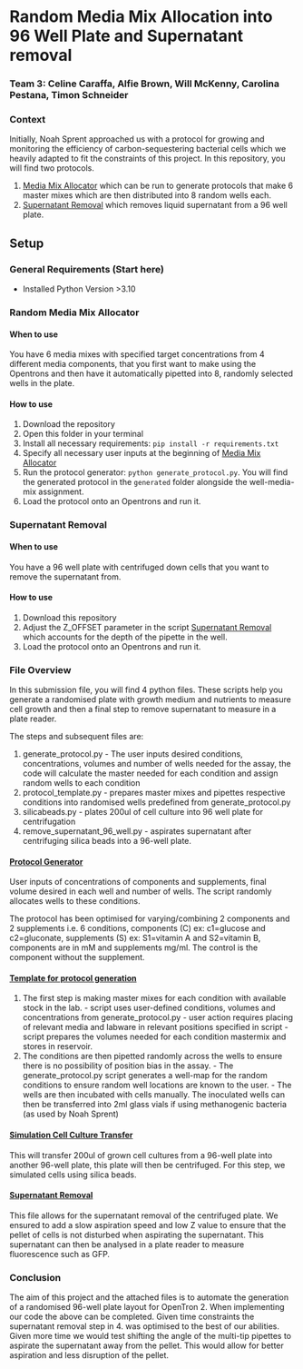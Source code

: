 # Random Media Mix Allocation into 96 Well Plate and Supernatant removal
### Team 3: Celine Caraffa, Alfie Brown, Will McKenny, Carolina Pestana, Timon Schneider

### Context

Initially, Noah Sprent approached us with a protocol for growing and monitoring the efficiency of carbon-sequestering bacterial cells which we heavily adapted to fit the constraints of this project. In this repository, you will find two protocols. 
1. [Media Mix Allocator](/Team_3/generate_protocol.py) which can be run to generate protocols that make 6 master mixes which are then distributed into 8 random wells each.
2. [Supernatant Removal](/Team_3/remove_supernatant_96_well.py) which removes liquid supernatant from a 96 well plate.

## Setup
### General Requirements (Start here)
- Installed Python Version >3.10

### Random Media Mix Allocator
#### When to use
You have 6 media mixes with specified target concentrations from 4 different media components, that you first want to make using the Opentrons and then have it automatically pipetted into 8, randomly selected wells in the plate.
#### How to use
1. Download the repository
2. Open this folder in your terminal
3. Install all necessary requirements: `pip install -r requirements.txt`
4. Specify all necessary user inputs at the beginning of [Media Mix Allocator](/Team_3/generate_protocol.py)
5. Run the protocol generator: `python generate_protocol.py`. You will find the generated protocol in the `generated` folder alongside the well-media-mix assignment.
6. Load the protocol onto an Opentrons and run it.

### Supernatant Removal
#### When to use
You have a 96 well plate with centrifuged down cells that you want to remove the supernatant from.
#### How to use
1. Download this repository
2. Adjust the Z_OFFSET parameter in the script [Supernatant Removal](/Team_3/remove_supernatant_96_well.py) which accounts for the depth of the pipette in the well.
3. Load the protocol onto an Opentrons and run it.

### File Overview

In this submission file, you will find 4 python files. These scripts help you generate a randomised plate with growth medium and nutrients to measure cell growth and then a final step to remove supernatant to measure in a plate reader.

The steps and subsequent files are:

1. generate_protocol.py - The user inputs desired conditions, concentrations, volumes and number of wells needed for the assay, the code will calculate the master needed for each condition and assign random wells to each condition
2. protocol_template.py - prepares master mixes and pipettes respective conditions into randomised wells predefined from generate_protocol.py
3. silicabeads.py - plates 200ul of cell culture into 96 well plate for centrifugation
4. remove_supernatant_96_well.py - aspirates supernatant after centrifuging silica beads into a 96-well plate.

#### [Protocol Generator](/Team_3/generate_protocol.py)

User inputs of concentrations of components and supplements, final volume desired in each well and number of wells. The script randomly allocates wells to these conditions.

The protocol has been optimised for varying/combining 2 components and 2 supplements i.e. 6 conditions, components (C) ex: c1=glucose and c2=gluconate, supplements (S) ex: S1=vitamin A and S2=vitamin B, components are in mM and supplements mg/ml. The control is the component without the supplement.

#### [Template for protocol generation](/Team_3/protocol_template.py)

1. The first step is making master mixes for each condition with available stock in the lab. - script uses user-defined conditions, volumes and concentrations from generate_protocol.py - user action requires placing of relevant media and labware in relevant positions specified in script - script prepares the volumes needed for each condition mastermix and stores in reservoir.
2. The conditions are then pipetted randomly across the wells to ensure there is no possibility of position bias in the assay. - The generate_protocol.py script generates a well-map for the random conditions to ensure random well locations are known to the user. - The wells are then incubated with cells manually. The inoculated wells can then be transferred into 2ml glass vials if using methanogenic bacteria (as used by Noah Sprent)

#### [Simulation Cell Culture Transfer](/Team_3/silicabeads.py)

This will transfer 200ul of grown cell cultures from a 96-well plate into another 96-well plate, this plate will then be centrifuged. For this step, we simulated cells using silica beads.

#### [Supernatant Removal](/Team_3/remove_supernatant_96_well.py)

This file allows for the supernatant removal of the centrifuged plate. We ensured to add a slow aspiration speed and low Z value to ensure that the pellet of cells is not disturbed when aspirating the supernatant. This supernatant can then be analysed in a plate reader to measure fluorescence such as GFP.

### Conclusion

The aim of this project and the attached files is to automate the generation of a randomised 96-well plate layout for OpenTron 2. When implementing our code the above can be completed. Given time constraints the supernatant removal step in 4. was optimised to the best of our abilities. Given more time we would test shifting the angle of the multi-tip pipettes to aspirate the supernatant away from the pellet. This would allow for better aspiration and less disruption of the pellet.
